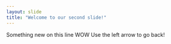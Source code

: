 ```yaml
---
layout: slide
title: "Welcome to our second slide!"
---
```

Something new on this line WOW
Use the left arrow to go back!
